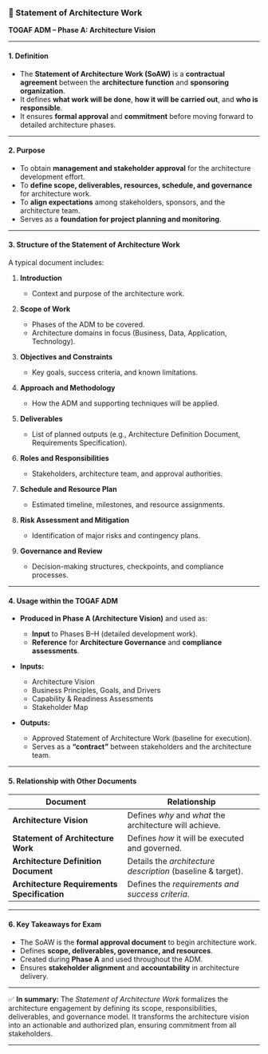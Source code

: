 
### 🧭 Statement of Architecture Work

**TOGAF ADM – Phase A: Architecture Vision**

---

#### **1. Definition**

* The **Statement of Architecture Work (SoAW)** is a **contractual agreement** between the **architecture function** and **sponsoring organization**.
* It defines **what work will be done**, **how it will be carried out**, and **who is responsible**.
* It ensures **formal approval** and **commitment** before moving forward to detailed architecture phases.

---

#### **2. Purpose**

* To obtain **management and stakeholder approval** for the architecture development effort.
* To **define scope, deliverables, resources, schedule, and governance** for architecture work.
* To **align expectations** among stakeholders, sponsors, and the architecture team.
* Serves as a **foundation for project planning and monitoring**.

---

#### **3. Structure of the Statement of Architecture Work**

A typical document includes:

1. **Introduction**

   * Context and purpose of the architecture work.
2. **Scope of Work**

   * Phases of the ADM to be covered.
   * Architecture domains in focus (Business, Data, Application, Technology).
3. **Objectives and Constraints**

   * Key goals, success criteria, and known limitations.
4. **Approach and Methodology**

   * How the ADM and supporting techniques will be applied.
5. **Deliverables**

   * List of planned outputs (e.g., Architecture Definition Document, Requirements Specification).
6. **Roles and Responsibilities**

   * Stakeholders, architecture team, and approval authorities.
7. **Schedule and Resource Plan**

   * Estimated timeline, milestones, and resource assignments.
8. **Risk Assessment and Mitigation**

   * Identification of major risks and contingency plans.
9. **Governance and Review**

   * Decision-making structures, checkpoints, and compliance processes.

---

#### **4. Usage within the TOGAF ADM**

* **Produced in Phase A (Architecture Vision)** and used as:

  * **Input** to Phases B–H (detailed development work).
  * **Reference** for **Architecture Governance** and **compliance assessments**.
* **Inputs:**

  * Architecture Vision
  * Business Principles, Goals, and Drivers
  * Capability & Readiness Assessments
  * Stakeholder Map
* **Outputs:**

  * Approved Statement of Architecture Work (baseline for execution).
  * Serves as a **“contract”** between stakeholders and the architecture team.

---

#### **5. Relationship with Other Documents**

| Document                                    | Relationship                                                |
| ------------------------------------------- | ----------------------------------------------------------- |
| **Architecture Vision**                     | Defines *why* and *what* the architecture will achieve.     |
| **Statement of Architecture Work**          | Defines *how* it will be executed and governed.             |
| **Architecture Definition Document**        | Details the *architecture description* (baseline & target). |
| **Architecture Requirements Specification** | Defines the *requirements and success criteria*.            |

---

#### **6. Key Takeaways for Exam**

* The SoAW is the **formal approval document** to begin architecture work.
* Defines **scope, deliverables, governance, and resources**.
* Created during **Phase A** and used throughout the ADM.
* Ensures **stakeholder alignment** and **accountability** in architecture delivery.

---

✅ **In summary:**
The *Statement of Architecture Work* formalizes the architecture engagement by defining its scope, responsibilities, deliverables, and governance model. It transforms the architecture vision into an actionable and authorized plan, ensuring commitment from all stakeholders.

---


